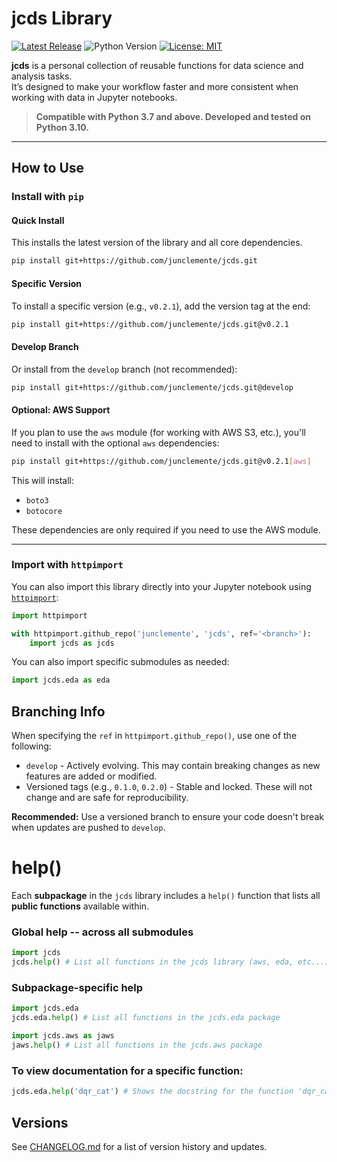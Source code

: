 # jcds Library

[![Latest Release](https://img.shields.io/github/v/release/junclemente/jcds?label=release)](https://github.com/junclemente/jcds/releases)
![Python Version](https://img.shields.io/badge/python-3.7%2B-blue)
[![License: MIT](https://img.shields.io/badge/License-MIT-yellow.svg)](https://opensource.org/licenses/MIT)

**jcds** is a personal collection of reusable functions for data science and analysis tasks.  
It’s designed to make your workflow faster and more consistent when working with data in Jupyter notebooks.

> **Compatible with Python 3.7 and above. Developed and tested on Python 3.10.**

--- 
## How to Use

### Install with `pip`

#### Quick Install

This installs the latest version of the library and all core dependencies. 
```bash
pip install git+https://github.com/junclemente/jcds.git 
```

#### Specific Version
To install a specific version (e.g., `v0.2.1`), add the version tag at the end:
```bash
pip install git+https://github.com/junclemente/jcds.git@v0.2.1
```

#### Develop Branch
Or install from the `develop` branch (not recommended):

```bash
pip install git+https://github.com/junclemente/jcds.git@develop
```

#### Optional: AWS Support

If you plan to use the `aws` module (for working with AWS S3, etc.), you'll need to install with the optional `aws` dependencies:

```bash
pip install git+https://github.com/junclemente/jcds.git@v0.2.1[aws]
```

This will install:

- `boto3`
- `botocore`

These dependencies are only required if you need to use the AWS module.

---


### Import with `httpimport`

You can also import this library directly into your Jupyter notebook using [`httpimport`](https://pypi.org/project/httpimport/):

```python
import httpimport

with httpimport.github_repo('junclemente', 'jcds', ref='<branch>'):
    import jcds as jcds
```

You can also import specific submodules as needed:

```python
import jcds.eda as eda
```


## Branching Info

When specifying the `ref` in `httpimport.github_repo()`, use one of the following:

- `develop` - Actively evolving. This may contain breaking changes as new features are added or modified.
- Versioned tags (e.g., `0.1.0`, `0.2.0`) - Stable and locked. These will not change and are safe for reproducibility.

**Recommended:** Use a versioned branch to ensure your code doesn't break when updates are pushed to `develop`.

# help()

Each **subpackage** in the `jcds` library includes a `help()` function that lists all **public functions** available within.

### Global help -- across all submodules

```python
import jcds
jcds.help() # List all functions in the jcds library (aws, eda, etc...)
```

### Subpackage-specific help

```python
import jcds.eda
jcds.eda.help() # List all functions in the jcds.eda package

import jcds.aws as jaws
jaws.help() # List all functions in the jcds.aws package
```

### To view documentation for a specific function:

```python
jcds.eda.help('dqr_cat') # Shows the docstring for the function 'dqr_cat`
```

## Versions

See [CHANGELOG.md](./CHANGELOG.md) for a list of version history and updates.
